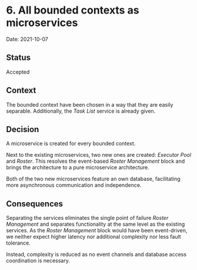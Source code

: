 # 6. All bounded contexts as microservices

Date: 2021-10-07

## Status

Accepted

## Context

The bounded context have been chosen in a way that they are easily separable. Additionally, the *Task List* service is already given.

## Decision

A microservice is created for every bounded context.

Next to the existing microservices, two new ones are created: *Executor Pool* and *Roster*. This resolves the event-based *Roster Management* block and brings the architecture to a pure microservice architecture.

Both of the two new microservices feature an own database, facilitating more asynchronous communication and independence.

## Consequences

Separating the services eliminates the single point of failure *Roster Management* and separates functionality at the same level as the existing services. As the *Roster Management* block would have been event-driven, we neither expect higher latency nor additional complexity nor less fault tolerance.

Instead, complexity is reduced as no event channels and database access coordination is necessary.